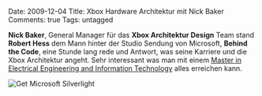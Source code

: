 Date: 2009-12-04
Title: Xbox Hardware Architektur mit Nick Baker
Comments: true
Tags: untagged

<p><strong>Nick Baker</strong>, General Manager für das <strong>Xbox Architektur Design</strong> Team stand
    <strong>Robert Hess</strong> dem Mann hinter der Studio Sendung von Microsoft, <strong>Behind the Code</strong>,
    eine Stunde lang rede und Antwort, was seine Karriere und die Xbox Architektur angeht. Sehr interessant was man mit
    einem <a href="http://www.ee.ethz.ch">Master in Electrical Engineering and Information Technology</a> alles
    erreichen kann.</p> <object data="data:application/x-silverlight-2," type="application/x-silverlight-2" width="666"
    height="500">
    <param name="source" value="http://channel9.msdn.com/App_Themes/default/vp09_11_30.xap" />
    <param name="initParams"
        value="deferredLoad=true,duration=0,m=http://ecn.channel9.msdn.com/o9/ch9/1/6/2/5/0/5/BTCNickBaker_ch9.wmv,autostart=false,autohide=true,showembed=true, postid=505261" />
    <param name="background" value="#00FFFFFF" /> <a href="http://go.microsoft.com/fwlink/?LinkID=124807"
        style="text-decoration: none;"> <img src="http://go.microsoft.com/fwlink/?LinkId=108181"
            alt="Get Microsoft Silverlight" style="border-style: none" /> </a>
</object>
